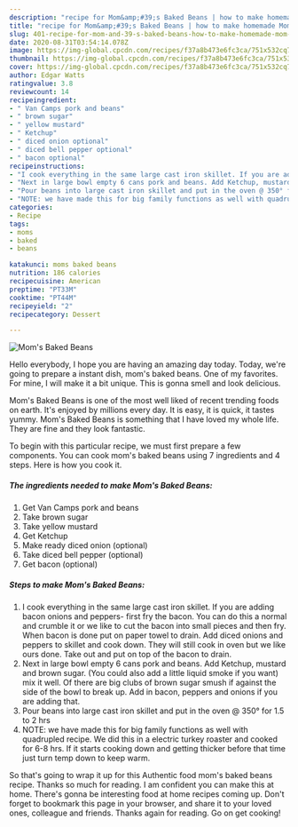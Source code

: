```yaml
---
description: "recipe for Mom&amp;#39;s Baked Beans | how to make homemade Mom&amp;#39;s Baked Beans"
title: "recipe for Mom&amp;#39;s Baked Beans | how to make homemade Mom&amp;#39;s Baked Beans"
slug: 401-recipe-for-mom-and-39-s-baked-beans-how-to-make-homemade-mom-and-39-s-baked-beans
date: 2020-08-31T03:54:14.078Z
image: https://img-global.cpcdn.com/recipes/f37a8b473e6fc3ca/751x532cq70/moms-baked-beans-recipe-main-photo.jpg
thumbnail: https://img-global.cpcdn.com/recipes/f37a8b473e6fc3ca/751x532cq70/moms-baked-beans-recipe-main-photo.jpg
cover: https://img-global.cpcdn.com/recipes/f37a8b473e6fc3ca/751x532cq70/moms-baked-beans-recipe-main-photo.jpg
author: Edgar Watts
ratingvalue: 3.8
reviewcount: 14
recipeingredient:
- " Van Camps pork and beans"
- " brown sugar"
- " yellow mustard"
- " Ketchup"
- " diced onion optional"
- " diced bell pepper optional"
- " bacon optional"
recipeinstructions:
- "I cook everything in the same large cast iron skillet. If you are adding bacon onions and peppers- first fry the bacon. You can do this a normal and crumble it or we like to cut the bacon into small pieces and then fry. When bacon is done put on paper towel to drain. Add diced onions and peppers to skillet and cook down. They will still cook in oven but we like ours done. Take out and put on top of the bacon to drain."
- "Next in large bowl empty 6 cans pork and beans. Add Ketchup, mustard and brown sugar. (You could also add a little liquid smoke if you want) mix it well. Of there are big clubs of brown sugar smush if against the side of the bowl to break up. Add in bacon, peppers and onions if you are adding that."
- "Pour beans into large cast iron skillet and put in the oven @ 350° for 1.5 to 2 hrs"
- "NOTE: we have made this for big family functions as well with quadrupled recipe. We did this in a electric turkey roaster and cooked for 6-8 hrs. If it starts cooking down and getting thicker before that time just turn temp down to keep warm."
categories:
- Recipe
tags:
- moms
- baked
- beans

katakunci: moms baked beans 
nutrition: 186 calories
recipecuisine: American
preptime: "PT33M"
cooktime: "PT44M"
recipeyield: "2"
recipecategory: Dessert

---
```



![Mom&#39;s Baked Beans](https://img-global.cpcdn.com/recipes/f37a8b473e6fc3ca/751x532cq70/moms-baked-beans-recipe-main-photo.jpg)

Hello everybody, I hope you are having an amazing day today. Today, we're going to prepare a instant dish, mom&#39;s baked beans. One of my favorites. For mine, I will make it a bit unique. This is gonna smell and look delicious.



Mom&#39;s Baked Beans is one of the most well liked of recent trending foods on earth. It's enjoyed by millions every day. It is easy, it is quick, it tastes yummy. Mom&#39;s Baked Beans is something that I have loved my whole life. They are fine and they look fantastic.


To begin with this particular recipe, we must first prepare a few components. You can cook mom&#39;s baked beans using 7 ingredients and 4 steps. Here is how you cook it.

<!--inarticleads1-->

##### The ingredients needed to make Mom&#39;s Baked Beans:

1. Get  Van Camps pork and beans
1. Take  brown sugar
1. Take  yellow mustard
1. Get  Ketchup
1. Make ready  diced onion (optional)
1. Take  diced bell pepper (optional)
1. Get  bacon (optional)




<!--inarticleads2-->

##### Steps to make Mom&#39;s Baked Beans:

1. I cook everything in the same large cast iron skillet. If you are adding bacon onions and peppers- first fry the bacon. You can do this a normal and crumble it or we like to cut the bacon into small pieces and then fry. When bacon is done put on paper towel to drain. Add diced onions and peppers to skillet and cook down. They will still cook in oven but we like ours done. Take out and put on top of the bacon to drain.
1. Next in large bowl empty 6 cans pork and beans. Add Ketchup, mustard and brown sugar. (You could also add a little liquid smoke if you want) mix it well. Of there are big clubs of brown sugar smush if against the side of the bowl to break up. Add in bacon, peppers and onions if you are adding that.
1. Pour beans into large cast iron skillet and put in the oven @ 350° for 1.5 to 2 hrs
1. NOTE: we have made this for big family functions as well with quadrupled recipe. We did this in a electric turkey roaster and cooked for 6-8 hrs. If it starts cooking down and getting thicker before that time just turn temp down to keep warm.




So that's going to wrap it up for this Authentic food mom&#39;s baked beans recipe. Thanks so much for reading. I am confident you can make this at home. There's gonna be interesting food at home recipes coming up. Don't forget to bookmark this page in your browser, and share it to your loved ones, colleague and friends. Thanks again for reading. Go on get cooking!
